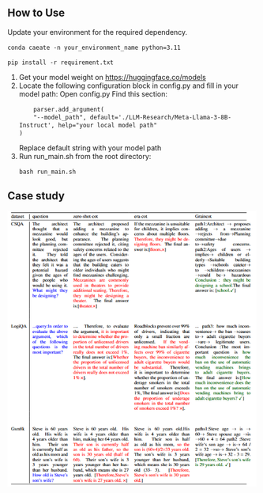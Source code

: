 ## How to Use

Update your environment for the required dependency. 

```shell
conda caeate -n your_environment_name python=3.11
```

```shell
pip install -r requirement.txt
```

1. Get your model weight on https://huggingface.co/models 
2. Locate the following configuration block in config.py and fill in your model path:
    Open config.py
    Find this section:    
    ```shell
        parser.add_argument(
        "--model_path", default='./LLM-Research/Meta-Llama-3-8B-Instruct', help="your local model path"
    )
    ```
    Replace default string with your model path
3. Run run_main.sh from the root directory:
    ```shell
    bash run_main.sh
    ```
## Case study
![case study](casestudy.png)
